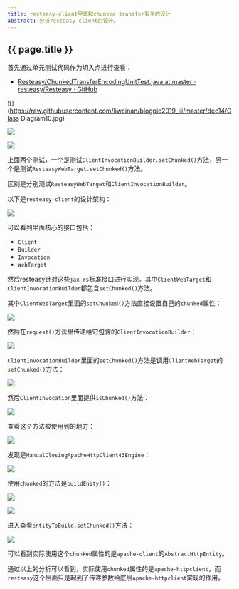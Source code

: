 ```yaml
---
title: resteasy-client里面和chunked transfer有关的设计
abstract: 分析resteasy-client的设计。
---
```


## {{ page.title }}

首先通过单元测试代码作为切入点进行查看：

* [Resteasy/ChunkedTransferEncodingUnitTest.java at master · resteasy/Resteasy · GitHub](https://github.com/resteasy/Resteasy/blob/master/testsuite/unit-tests/src/test/java/org/jboss/resteasy/test/client/ChunkedTransferEncodingUnitTest.java)

![](https://raw.githubusercontent.com/liweinan/blogpic2019_iii/master/dec14/Class Diagram10.jpg)

![](https://raw.githubusercontent.com/liweinan/blogpic2019_iii/master/dec14/org.jboss.resteasy.test.client.ChunkedTransferEncodingUnitTest.testChunkedTarget().jpg)

![](https://raw.githubusercontent.com/liweinan/blogpic2019_iii/master/dec14/org.jboss.resteasy.test.client.ChunkedTransferEncodingUnitTest.testChunkedRequest().jpg)

上面两个测试，一个是测试`ClientInvocationBuilder.setChunked()`方法，另一个是测试`ResteasyWebTarget.setChunked()`方法。

区别是分别测试`ResteasyWebTarget`和`ClientInvocationBuilder`。

以下是`resteasy-client`的设计架构：

![](https://raw.githubusercontent.com/liweinan/blogpic2019_iii/master/dec14/Untitled.jpg)

可以看到里面核心的接口包括：

* `Client`
* `Builder`
* `Invocation`
* `WebTarget`

然后resteasy针对这些`jax-rs`标准接口进行实现。其中`ClientWebTarget`和`ClientInvocationBuilder`都包含`setChunked()`方法。

其中`ClientWebTarget`里面的`setChunked()`方法直接设置自己的`chunked`属性：

![](https://raw.githubusercontent.com/liweinan/blogpic2019_iii/master/dec14/Untitled2.jpg)

然后在`request()`方法里传递给它包含的`ClientInvocationBuilder`：

![](https://raw.githubusercontent.com/liweinan/blogpic2019_iii/master/dec14/Untitled3.jpg)

`ClientInvocationBuilder`里面的`setChunked()`方法是调用`ClientWebTarget`的`setChunked()`方法：

![](https://raw.githubusercontent.com/liweinan/blogpic2019_iii/master/dec14/Untitled4.jpg)

然后`ClientInvocation`里面提供`isChunked()`方法：

![](https://raw.githubusercontent.com/liweinan/blogpic2019_iii/master/dec14/Untitled5.jpg)

查看这个方法被使用到的地方：

![](https://raw.githubusercontent.com/liweinan/blogpic2019_iii/master/dec14/DD3DD1C0-B5A2-4D0A-A3DF-DF472ECADF1B.png)

发现是`ManualClosingApacheHttpClient43Engine`：

![](https://raw.githubusercontent.com/liweinan/blogpic2019_iii/master/dec14/Untitled6.jpg)

使用`chunked`的方法是`buildEnity()`：

![](https://raw.githubusercontent.com/liweinan/blogpic2019_iii/master/dec14/Untitled7.jpg)

![](https://raw.githubusercontent.com/liweinan/blogpic2019_iii/master/dec14/B9B6DC1D-03FA-46CF-9DE4-EA7D5E7F0EF2.png)

进入查看`entityToBuild.setChunked()`方法：

![](https://raw.githubusercontent.com/liweinan/blogpic2019_iii/master/dec14/8BE09B42-F325-4187-88A5-6B9DF0BF1B0B.png)

可以看到实际使用这个`chunked`属性的是`apache-client`的`AbstractHttpEntity`。

通过以上的分析可以看到，实际使用`chunked`属性的是`apache-httpclient`，而`resteasy`这个层面只是起到了传递参数给底层`apache-httpclient`实现的作用。

